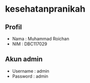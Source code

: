 # kesehatanpranikah

## Profil

- Nama : Muhammad Roichan
- NIM  : DBC117029

## Akun admin

- Username : admin
- Password : admin
